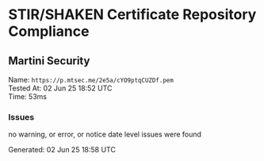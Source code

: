 # STIR/SHAKEN Certificate Repository Compliance

## Martini Security

Name: `https://p.mtsec.me/2e5a/cYO9ptqCUZDf.pem`\
Tested At: 02 Jun 25 18:52 UTC\
Time: 53ms

### Issues

no warning, or error, or notice date level issues were found

Generated: 02 Jun 25 18:58 UTC